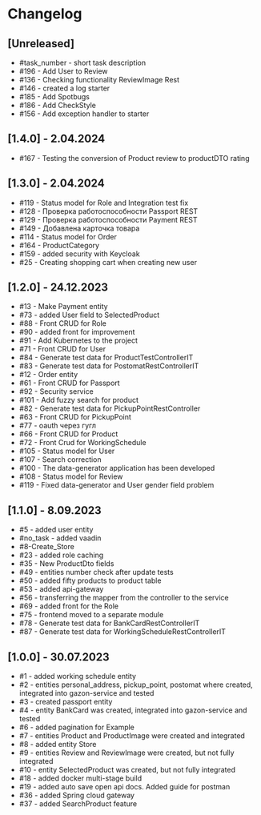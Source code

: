 # Changelog

## [Unreleased]
- #task_number - short task description
- #196 - Add User to Review
- #136 - Checking functionality ReviewImage Rest
- #146 - created a log starter
- #185 - Add Spotbugs
- #186 - Add CheckStyle
- #156 - Add exception handler to starter

## [1.4.0] - 2.04.2024
- #167 - Testing the conversion of Product review to productDTO rating

## [1.3.0] - 2.04.2024
- #119 - Status model for Role and Integration test fix
- #128 - Проверка работоспособности Passport REST
- #129 - Проверка работоспособности Payment REST
- #149 - Добавлена карточка товара
- #114 - Status model for Order
- #164 - ProductCategory
- #159 - added security with Keycloak
- #25 - Creating shopping cart when creating new user

## [1.2.0] - 24.12.2023
- #13 - Make Payment entity
- #73 - added User field to SelectedProduct
- #88 - Front CRUD for Role
- #90 - added front for improvement
- #91 - Add Kubernetes to the project
- #71 - Front CRUD for User
- #84 - Generate test data for ProductTestControllerIT
- #83 - Generate test data for PostomatRestControllerIT
- #12 - Order entity
- #61 - Front CRUD for Passport
- #92 - Security service
- #101 - Add fuzzy search for product
- #82 - Generate test data for PickupPointRestController
- #63 - Front CRUD for PickupPoint
- #77 - oauth через гугл
- #66 - Front CRUD for Product
- #72 - Front Crud for WorkingSchedule
- #105 - Status model for User
- #107 - Search correction
- #100 - The data-generator application has been developed
- #108 - Status model for Review
- #119 - Fixed data-generator and User gender field problem

## [1.1.0] - 8.09.2023
- #5 - added user entity
- #no_task - added vaadin
- #8-Create_Store
- #23 - added role caching
- #35 - New ProductDto fields
- #49 - entities number check after update tests
- #50 - added fifty products to product table
- #53 - added api-gateway
- #56 - transferring the mapper from the controller to the service
- #69 - added front for the Role
- #75 - frontend moved to a separate module
- #78 - Generate test data for BankCardRestControllerIT
- #87 - Generate test data for WorkingScheduleRestControllerIT

## [1.0.0] - 30.07.2023
- #1 - added working schedule entity
- #2 - entities personal_address, pickup_point, postomat where created, integrated into gazon-service and tested
- #3 - created passport entity
- #4 - entity BankCard was created, integrated into gazon-service and tested
- #6 - added pagination for Example
- #7 - entities Product and ProductImage were created and integrated
- #8 - added entity Store
- #9 - entities Review and ReviewImage were created, but not fully integrated
- #10 - entity SelectedProduct was created, but not fully integrated
- #18 - added docker multi-stage build
- #19 - added auto save open api docs. Added guide for postman
- #36 - added Spring cloud gateway
- #37 - added SearchProduct feature
